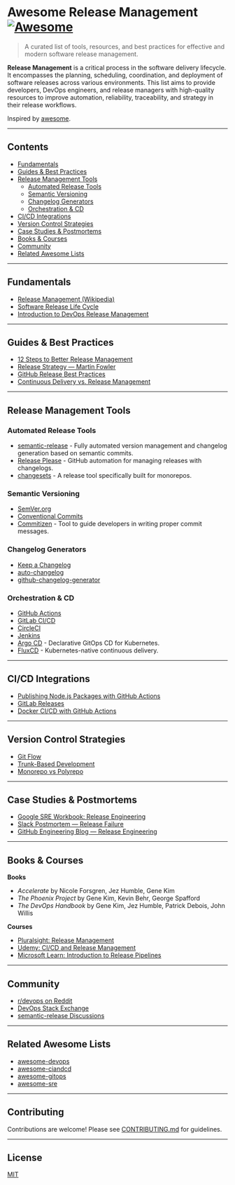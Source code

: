 # Awesome Release Management [![Awesome](https://awesome.re/badge.svg)](https://awesome.re)

> A curated list of tools, resources, and best practices for effective and modern software release management.

**Release Management** is a critical process in the software delivery lifecycle. It encompasses the planning, scheduling, coordination, and deployment of software releases across various environments. This list aims to provide developers, DevOps engineers, and release managers with high-quality resources to improve automation, reliability, traceability, and strategy in their release workflows.

Inspired by [awesome](https://github.com/sindresorhus/awesome).

---

## Contents

- [Fundamentals](#fundamentals)
- [Guides & Best Practices](#guides--best-practices)
- [Release Management Tools](#release-management-tools)
  - [Automated Release Tools](#automated-release-tools)
  - [Semantic Versioning](#semantic-versioning)
  - [Changelog Generators](#changelog-generators)
  - [Orchestration & CD](#orchestration--cd)
- [CI/CD Integrations](#cicd-integrations)
- [Version Control Strategies](#version-control-strategies)
- [Case Studies & Postmortems](#case-studies--postmortems)
- [Books & Courses](#books--courses)
- [Community](#community)
- [Related Awesome Lists](#related-awesome-lists)

---

## Fundamentals

- [Release Management (Wikipedia)](https://en.wikipedia.org/wiki/Release_management)
- [Software Release Life Cycle](https://en.wikipedia.org/wiki/Software_release_life_cycle)
- [Introduction to DevOps Release Management](https://learn.microsoft.com/en-us/devops/what-is-devops)

---

## Guides & Best Practices

- [12 Steps to Better Release Management](https://xebia.com/blog/12-steps-to-better-release-management/)
- [Release Strategy — Martin Fowler](https://martinfowler.com/bliki/ReleaseStrategy.html)
- [GitHub Release Best Practices](https://github.com/cli/cli/discussions/1929)
- [Continuous Delivery vs. Release Management](https://www.atlassian.com/continuous-delivery/release-management)

---

## Release Management Tools

### Automated Release Tools

- [semantic-release](https://github.com/semantic-release/semantic-release) - Fully automated version management and changelog generation based on semantic commits.
- [Release Please](https://github.com/googleapis/release-please) - GitHub automation for managing releases with changelogs.
- [changesets](https://github.com/changesets/changesets) - A release tool specifically built for monorepos.

### Semantic Versioning

- [SemVer.org](https://semver.org/)
- [Conventional Commits](https://www.conventionalcommits.org/)
- [Commitizen](https://github.com/commitizen/cz-cli) - Tool to guide developers in writing proper commit messages.

### Changelog Generators

- [Keep a Changelog](https://keepachangelog.com/)
- [auto-changelog](https://github.com/CookPete/auto-changelog)
- [github-changelog-generator](https://github.com/github-changelog-generator/github-changelog-generator)

### Orchestration & CD

- [GitHub Actions](https://github.com/features/actions)
- [GitLab CI/CD](https://docs.gitlab.com/ee/ci/)
- [CircleCI](https://circleci.com/)
- [Jenkins](https://www.jenkins.io/)
- [Argo CD](https://argo-cd.readthedocs.io/en/stable/) - Declarative GitOps CD for Kubernetes.
- [FluxCD](https://fluxcd.io/) - Kubernetes-native continuous delivery.

---

## CI/CD Integrations

- [Publishing Node.js Packages with GitHub Actions](https://docs.github.com/en/actions/publishing-packages/publishing-nodejs-packages)
- [GitLab Releases](https://docs.gitlab.com/ee/user/project/releases/)
- [Docker CI/CD with GitHub Actions](https://docs.docker.com/ci-cd/github-actions/)

---

## Version Control Strategies

- [Git Flow](https://nvie.com/posts/a-successful-git-branching-model/)
- [Trunk-Based Development](https://trunkbaseddevelopment.com/)
- [Monorepo vs Polyrepo](https://monorepo.tools/)

---

## Case Studies & Postmortems

- [Google SRE Workbook: Release Engineering](https://sre.google/workbook/release-engineering/)
- [Slack Postmortem — Release Failure](https://slack.engineering/incident-2021-10-20/)
- [GitHub Engineering Blog — Release Engineering](https://github.blog/tag/release-engineering/)

---

## Books & Courses

**Books**

- *Accelerate* by Nicole Forsgren, Jez Humble, Gene Kim  
- *The Phoenix Project* by Gene Kim, Kevin Behr, George Spafford  
- *The DevOps Handbook* by Gene Kim, Jez Humble, Patrick Debois, John Willis  

**Courses**

- [Pluralsight: Release Management](https://www.pluralsight.com/courses/release-management)
- [Udemy: CI/CD and Release Management](https://www.udemy.com/course/devops-ci-cd-release-management/)
- [Microsoft Learn: Introduction to Release Pipelines](https://learn.microsoft.com/en-us/training/modules/introduction-release-pipelines/)

---

## Community

- [r/devops on Reddit](https://www.reddit.com/r/devops/)
- [DevOps Stack Exchange](https://devops.stackexchange.com/)
- [semantic-release Discussions](https://github.com/semantic-release/semantic-release/discussions)

---

## Related Awesome Lists

- [awesome-devops](https://github.com/tiimgreen/awesome-devops)
- [awesome-ciandcd](https://github.com/cicdops/awesome-ciandcd)
- [awesome-gitops](https://github.com/weaveworks/awesome-gitops)
- [awesome-sre](https://github.com/dastergon/awesome-sre)

---

## Contributing

Contributions are welcome! Please see [CONTRIBUTING.md](CONTRIBUTING.md) for guidelines.

---

## License

[MIT](LICENSE)
